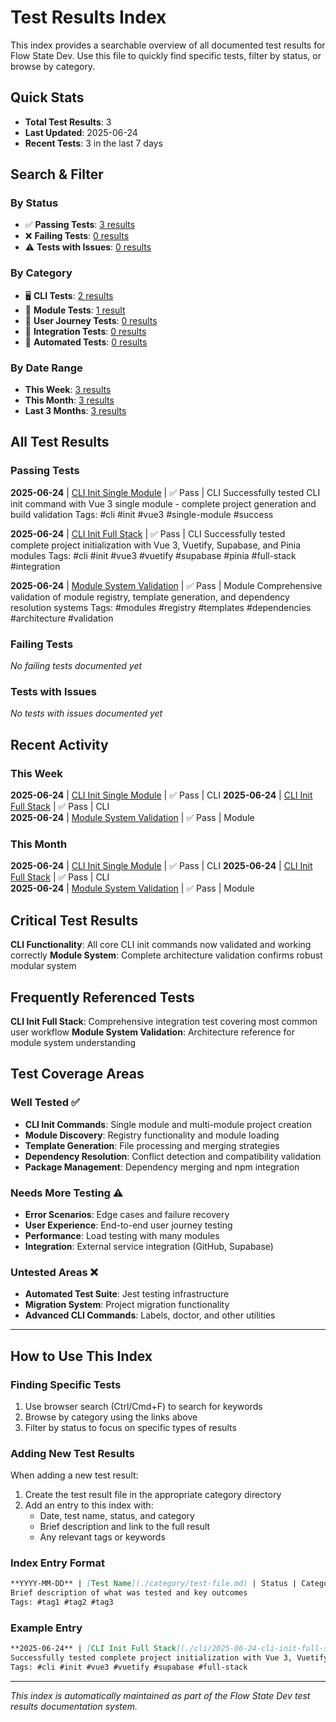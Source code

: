 # Test Results Index

This index provides a searchable overview of all documented test results for Flow State Dev. Use this file to quickly find specific tests, filter by status, or browse by category.

## Quick Stats
- **Total Test Results**: 3
- **Last Updated**: 2025-06-24
- **Recent Tests**: 3 in the last 7 days

## Search & Filter

### By Status
- ✅ **Passing Tests**: [3 results](./INDEX.md#passing-tests)
- ❌ **Failing Tests**: [0 results](./INDEX.md#failing-tests)  
- ⚠️ **Tests with Issues**: [0 results](./INDEX.md#tests-with-issues)

### By Category
- 🖥️ **CLI Tests**: [2 results](./cli/)
- 🧩 **Module Tests**: [1 result](./modules/)
- 👤 **User Journey Tests**: [0 results](./user-journeys/)
- 🔗 **Integration Tests**: [0 results](./integration/)
- 🤖 **Automated Tests**: [0 results](./automated/)

### By Date Range
- **This Week**: [3 results](./INDEX.md#this-week)
- **This Month**: [3 results](./INDEX.md#this-month)
- **Last 3 Months**: [3 results](./INDEX.md#last-3-months)

## All Test Results

### Passing Tests
**2025-06-24** | [CLI Init Single Module](./cli/2025-06-24-cli-init-single-module.md) | ✅ Pass | CLI
Successfully tested CLI init command with Vue 3 single module - complete project generation and build validation
Tags: #cli #init #vue3 #single-module #success

**2025-06-24** | [CLI Init Full Stack](./cli/2025-06-24-cli-init-full-stack.md) | ✅ Pass | CLI
Successfully tested complete project initialization with Vue 3, Vuetify, Supabase, and Pinia modules
Tags: #cli #init #vue3 #vuetify #supabase #pinia #full-stack #integration

**2025-06-24** | [Module System Validation](./modules/2025-06-24-module-system-validation.md) | ✅ Pass | Module
Comprehensive validation of module registry, template generation, and dependency resolution systems
Tags: #modules #registry #templates #dependencies #architecture #validation

### Failing Tests  
*No failing tests documented yet*

### Tests with Issues
*No tests with issues documented yet*

## Recent Activity

### This Week
**2025-06-24** | [CLI Init Single Module](./cli/2025-06-24-cli-init-single-module.md) | ✅ Pass | CLI
**2025-06-24** | [CLI Init Full Stack](./cli/2025-06-24-cli-init-full-stack.md) | ✅ Pass | CLI  
**2025-06-24** | [Module System Validation](./modules/2025-06-24-module-system-validation.md) | ✅ Pass | Module

### This Month
**2025-06-24** | [CLI Init Single Module](./cli/2025-06-24-cli-init-single-module.md) | ✅ Pass | CLI
**2025-06-24** | [CLI Init Full Stack](./cli/2025-06-24-cli-init-full-stack.md) | ✅ Pass | CLI  
**2025-06-24** | [Module System Validation](./modules/2025-06-24-module-system-validation.md) | ✅ Pass | Module

## Critical Test Results
**CLI Functionality**: All core CLI init commands now validated and working correctly
**Module System**: Complete architecture validation confirms robust modular system

## Frequently Referenced Tests
**CLI Init Full Stack**: Comprehensive integration test covering most common user workflow
**Module System Validation**: Architecture reference for module system understanding

## Test Coverage Areas

### Well Tested ✅
- **CLI Init Commands**: Single module and multi-module project creation
- **Module Discovery**: Registry functionality and module loading
- **Template Generation**: File processing and merging strategies
- **Dependency Resolution**: Conflict detection and compatibility validation
- **Package Management**: Dependency merging and npm integration

### Needs More Testing ⚠️
- **Error Scenarios**: Edge cases and failure recovery
- **User Experience**: End-to-end user journey testing
- **Performance**: Load testing with many modules
- **Integration**: External service integration (GitHub, Supabase)

### Untested Areas ❌
- **Automated Test Suite**: Jest testing infrastructure
- **Migration System**: Project migration functionality
- **Advanced CLI Commands**: Labels, doctor, and other utilities

---

## How to Use This Index

### Finding Specific Tests
1. Use browser search (Ctrl/Cmd+F) to search for keywords
2. Browse by category using the links above
3. Filter by status to focus on specific types of results

### Adding New Test Results
When adding a new test result:
1. Create the test result file in the appropriate category directory
2. Add an entry to this index with:
   - Date, test name, status, and category
   - Brief description and link to the full result
   - Any relevant tags or keywords

### Index Entry Format
```markdown
**YYYY-MM-DD** | [Test Name](./category/test-file.md) | Status | Category
Brief description of what was tested and key outcomes
Tags: #tag1 #tag2 #tag3
```

### Example Entry
```markdown
**2025-06-24** | [CLI Init Full Stack](./cli/2025-06-24-cli-init-full-stack.md) | ✅ Pass | CLI
Successfully tested complete project initialization with Vue 3, Vuetify, and Supabase modules
Tags: #cli #init #vue3 #vuetify #supabase #full-stack
```

---

*This index is automatically maintained as part of the Flow State Dev test results documentation system.*